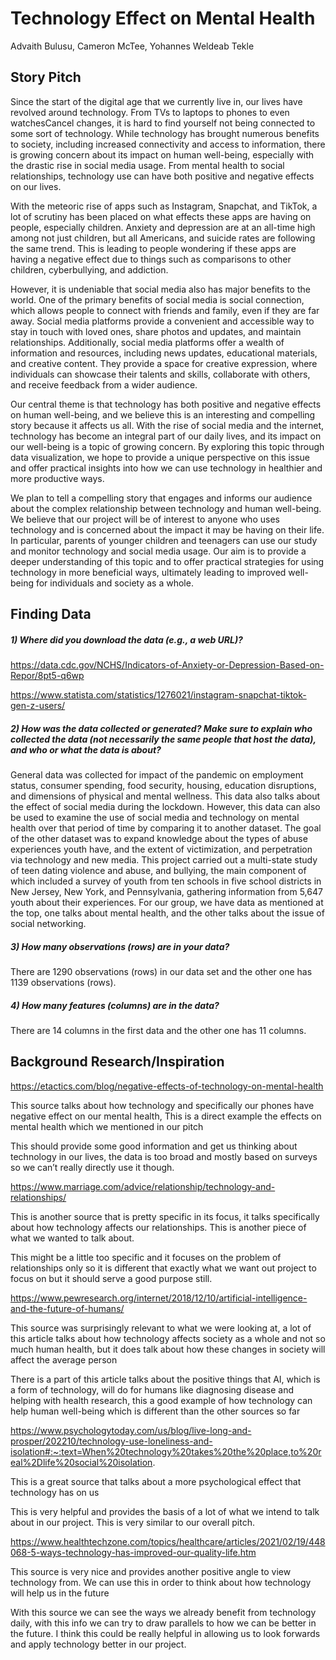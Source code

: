 # Technology Effect on Mental Health
Advaith Bulusu, Cameron McTee, Yohannes Weldeab Tekle

## Story Pitch
Since the start of the digital age that we currently live in, our lives have revolved around technology. From TVs to laptops to phones to even watchesCancel changes, it is hard to find yourself not being connected to some sort of technology. While technology has brought numerous benefits to society, including increased connectivity and access to information, there is growing concern about its impact on human well-being, especially with the drastic rise in social media usage. From mental health to social relationships, technology use can have both positive and negative effects on our lives.

With the meteoric rise of apps such as Instagram, Snapchat, and TikTok, a lot of scrutiny has been placed on what effects these apps are having on people, especially children. Anxiety and depression are at an all-time high among not just children, but all Americans, and suicide rates are following the same trend. This is leading to people wondering if these apps are having a negative effect due to things such as comparisons to other children, cyberbullying, and addiction.

However, it is undeniable that social media also has major benefits to the world. One of the primary benefits of social media is social connection, which allows people to connect with friends and family, even if they are far away. Social media platforms provide a convenient and accessible way to stay in touch with loved ones, share photos and updates, and maintain relationships. Additionally, social media platforms offer a wealth of information and resources, including news updates, educational materials, and creative content. They provide a space for creative expression, where individuals can showcase their talents and skills, collaborate with others, and receive feedback from a wider audience.

Our central theme is that technology has both positive and negative effects on human well-being, and we believe this is an interesting and compelling story because it affects us all. With the rise of social media and the internet, technology has become an integral part of our daily lives, and its impact on our well-being is a topic of growing concern. By exploring this topic through data visualization, we hope to provide a unique perspective on this issue and offer practical insights into how we can use technology in healthier and more productive ways.

We plan to tell a compelling story that engages and informs our audience about the complex relationship between technology and human well-being. We believe that our project will be of interest to anyone who uses technology and is concerned about the impact it may be having on their life. In particular, parents of younger children and teenagers can use our study and monitor technology and social media usage. Our aim is to provide a deeper understanding of this topic and to offer practical strategies for using technology in more beneficial ways, ultimately leading to improved well-being for individuals and society as a whole.


## Finding Data
##### 1) Where did you download the data (e.g., a web URL)?
https://data.cdc.gov/NCHS/Indicators-of-Anxiety-or-Depression-Based-on-Repor/8pt5-q6wp

https://www.statista.com/statistics/1276021/instagram-snapchat-tiktok-gen-z-users/
##### 2) How was the data collected or generated? Make sure to explain who collected the data (not necessarily the same people that host the data), and who or what the data is about?
General data was collected for impact of the pandemic on employment status, consumer spending, food security, housing, education disruptions, and dimensions of physical and mental wellness. This data also talks about the effect of social media during the lockdown. However, this data can also be used to examine the use of social media and technology on mental health over that period of time by comparing it to another dataset. The goal of the other dataset was to expand knowledge about the types of abuse experiences youth have, and the extent of victimization, and perpetration via technology and new media. This project carried out a multi-state study of teen dating violence and abuse, and bullying, the main component of which included a survey of youth from ten schools in five school districts in New Jersey, New York, and Pennsylvania, gathering information from 5,647 youth about their experiences. For our group, we have data as mentioned at the top, one talks about mental health, and the other talks about the issue of social networking.  
##### 3) How many observations (rows) are in your data?
There are 1290 observations (rows) in our data set and the other one has 1139 observations (rows).
##### 4) How many features (columns) are in the data?
There are 14 columns in the first data and the other one has 11 columns. 

## Background Research/Inspiration
https://etactics.com/blog/negative-effects-of-technology-on-mental-health

This source talks about how technology and specifically our phones have negative effect on our mental health, This is a direct example the effects on mental health which we mentioned in our pitch

This should provide some good information and get us thinking about technology in our lives, the data is too broad and mostly based on surveys so we can’t really directly use it though. 

https://www.marriage.com/advice/relationship/technology-and-relationships/

This is another source that is pretty specific in its focus, it talks specifically about how technology affects our relationships. This is another piece of what we wanted to talk about.

This might be a little too specific and it focuses on the problem of relationships only so it is different that exactly what we want out project to focus on but it should serve a good purpose still.

https://www.pewresearch.org/internet/2018/12/10/artificial-intelligence-and-the-future-of-humans/

This source was surprisingly relevant to what we were looking at, a lot of this article talks about how technology affects society as a whole and not so much human health, but it does talk about how these changes in society will affect the average person 

There is a part of this article talks about the positive things that AI, which is a form of technology, will do for humans like diagnosing disease and helping with health research, this a good example of how technology can help human well-being which is different than the other sources so far

https://www.psychologytoday.com/us/blog/live-long-and-prosper/202210/technology-use-loneliness-and-isolation#:~:text=When%20technology%20takes%20the%20place,to%20real%2Dlife%20social%20isolation.

This is a great source that talks about a more psychological effect that technology has on us

This is very helpful and provides the basis of a lot of what we intend to talk about in our project. This is very similar to our overall pitch.

https://www.healthtechzone.com/topics/healthcare/articles/2021/02/19/448068-5-ways-technology-has-improved-our-quality-life.htm

This source is very nice and provides another positive angle to view technology from. We can use this in order to think about how technology will help us in the future

With this source we can see the ways we already benefit from technology daily, with this info we can try to draw parallels to how we can be better in the future. I think this could be really helpful in allowing us to look forwards and apply technology better in our project. 


